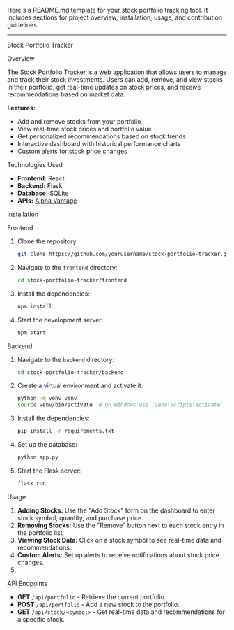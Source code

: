 Here's a README.md template for your stock portfolio tracking tool. It includes sections for project overview, installation, usage, and contribution guidelines.

---

Stock Portfolio Tracker

 Overview

The Stock Portfolio Tracker is a web application that allows users to manage and track their stock investments. Users can add, remove, and view stocks in their portfolio, get real-time updates on stock prices, and receive recommendations based on market data.

**Features:**
- Add and remove stocks from your portfolio
- View real-time stock prices and portfolio value
- Get personalized recommendations based on stock trends
- Interactive dashboard with historical performance charts
- Custom alerts for stock price changes

Technologies Used

- **Frontend:** React
- **Backend:** Flask
- **Database:** SQLite
- **APIs:** [Alpha Vantage](https://www.alphavantage.co) 

Installation

 Frontend

1. Clone the repository:

    ```bash
    git clone https://github.com/yourusername/stock-portfolio-tracker.git
    ```

2. Navigate to the `frontend` directory:

    ```bash
    cd stock-portfolio-tracker/frontend
    ```

3. Install the dependencies:

    ```bash
    npm install
    ```

4. Start the development server:

    ```bash
    npm start
    ```

 Backend

1. Navigate to the `backend` directory:

    ```bash
    cd stock-portfolio-tracker/backend
    ```

2. Create a virtual environment and activate it:

    ```bash
    python -m venv venv
    source venv/bin/activate  # On Windows use `venv\Scripts\activate`
    ```

3. Install the dependencies:

    ```bash
    pip install -r requirements.txt
    ```

4. Set up the database:

    ```bash
    python app.py
    ```

5. Start the Flask server:

    ```bash
    flask run
    ```

Usage

1. **Adding Stocks:** Use the "Add Stock" form on the dashboard to enter stock symbol, quantity, and purchase price.
2. **Removing Stocks:** Use the "Remove" button next to each stock entry in the portfolio list.
3. **Viewing Stock Data:** Click on a stock symbol to see real-time data and recommendations.
4. **Custom Alerts:** Set up alerts to receive notifications about stock price changes.
5. 
 API Endpoints

- **GET** `/api/portfolio` - Retrieve the current portfolio.
- **POST** `/api/portfolio` - Add a new stock to the portfolio.
- **GET** `/api/stock/<symbol>` - Get real-time data and recommendations for a specific stock.

